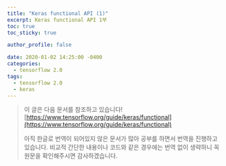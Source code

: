 ```yaml
---
title: "Keras functional API (1)"
excerpt: Keras functional API 1부
toc: true
toc_sticky: true

author_profile: false

date: 2020-01-02 14:25:00 -0400
categories: 
  - tensorflow 2.0
tags:
  - tensorflow 2.0
  - keras
---
```

> 이 글은 다음 문서를 참조하고 있습니다!
>[https://www.tensorflow.org/guide/keras/functional](https://www.tensorflow.org/guide/keras/functional)
> 
> 아직 한글로 번역이 되어있지 않은 문서가 많아 공부를 하면서 번역을 진행하고 있습니다.
> 비교적 간단한 내용이나 코드와 같은 경우에는 번역 없이 생략하니 꼭 원문을 확인해주시면 감사하겠습니다.





<!--stackedit_data:
eyJoaXN0b3J5IjpbMTU5MjIxMTI0MSwtMTMyMDg0MTY5OV19
-->